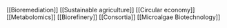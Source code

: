[[Bioremediation]]
[[Sustainable agriculture]]
[[Circular economy]]
[[Metabolomics]]
[[Biorefinery]]
[[Consortia]]
[[Microalgae Biotechnology]]
